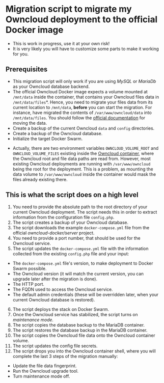 # Migration script to migrate my Owncloud deployment to the official Docker image

* This is work in progress, use it at your own risk!
* It is very likely you will have to customize some parts to make it working for you.

## Prerequisites

- This migration script will only work if you are using *MySQL* or *MariaDb* as your Owncloud database backend.
- The official Owncloud Docker image expects a volume mounted at `/mnt/data` inside the container, that contains your Owncloud files data in `/mnt/data/files`*. Hence, you need to migrate your files data from its current location to `/mnt/data`, **before** you can start the migration. For instance, have migrated the contents of `/var/www/owncloud/data` into `/mnt/data/files`. You should follow the [official documentation](https://doc.owncloud.com/server/admin_manual/maintenance/manually-moving-data-folders.html) for moving the data.
- Create a backup of the current Owncloud `data` and `config` directories.
- Create a backup of the Owncloud database.
- Initialize the target Docker Swarm.

* Actually, there are two environment variables `OWNCLOUD_VOLUME_ROOT` and `OWNCLOUD_VOLUME_FILES` existing inside the [Owncloud container](https://github.com/owncloud-docker/base/blob/master/rootfs/etc/entrypoint.d/50-folders.sh), where the Owncloud root and file data paths are read from. However, most existing Owncloud deployments are running with `/var/www/owncloud` being the root for the deployment. This is a problem, as mounting the data volume to `/var/www/owncloud` inside the container would mask the files already existing there.

## This is what the script does on a high level

01. You need to provide the absolute path to the root directory of your current Owncloud deployment. The script needs this in order to extract information from the configuration file `config.php`.
02. The script creates a backup of your Owncloud database.
03. The script downloads the example `docker-compose.yml` file from the official *owncloud-docker/server* project.
04. You need to provide a port number, that should be used for the Owncloud service.
05. The script updates the `docker-compose.yml` file with the information collected from the existing `config.php` file and your input:
  - The `docker-compose.yml` file's version, to make deployment to Docker Swarm possible.
  - The Owncloud version (it will match the current version, you can upgrade later after the migration is done).
  - The HTTP port.
  - The FQDN used to access the Owncloud service.
  - The default admin credentials (these will be overridden later, when your current Owncloud database is restored).
06. The script deploys the stack on Docker Swarm.
07. Once the Owncloud service has stabilized, the script turns on *maintenance mode*.
08. The script copies the database backup to the MariaDB container.
09. The script restores the database backup in the MariaDB container.
10. The script copies the Owncloud file data onto the Owncloud container volume.
11. The script updates the config file secrets.
12. The script drops you into the Owncloud container shell, where you will complete the last 3 steps of the migration manually:
  - Update the file data fingerprint.
  - Run the Owncloud upgrade tool.
  - Turn maintenance mode off.
